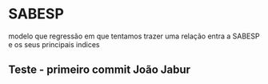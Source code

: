 # SABESP
modelo que regressão em que tentamos trazer uma relação entra a SABESP e os seus principais indices
## Teste - primeiro commit João Jabur